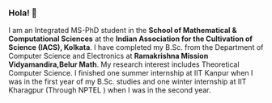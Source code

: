 ### Hola! 👋

I am an Integrated MS-PhD student in the <b> School of Mathematical & Computational Sciences</b> at the <b>Indian Association for the Cultivation of Science (IACS), Kolkata</b>. I have completed my B.Sc. from the Department of Computer Science and Electronics at <b>Ramakrishna Mission Vidyamandira,Belur Math</b>. My research interest includes Theoretical Computer Science. 
I finished one summer internship at IIT Kanpur when I was in the first year of my B.Sc. studies and one winter internship at IIT Kharagpur (Through NPTEL ) when I was in the second year. 





<!--
**suklav/suklav** is a ✨ _special_ ✨ repository because its `README.md` (this file) appears on your GitHub profile.

Here are some ideas to get you started:

- 🔭 I’m currently working on ...
- 🌱 I’m currently learning ...
- 👯 I’m looking to collaborate on ...
- 🤔 I’m looking for help with ...
- 💬 Ask me about ...
- 📫 How to reach me: ...
- 😄 Pronouns: ...
- ⚡ Fun fact: ...
-->
